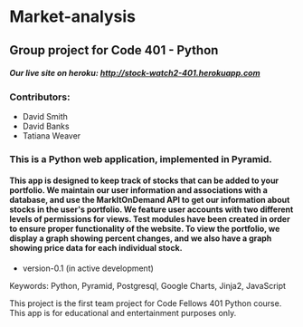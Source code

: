 # Market-analysis
## Group project for Code 401 - Python
##### Our live site on heroku: http://stock-watch2-401.herokuapp.com
### Contributors:
* David Smith
* David Banks
* Tatiana Weaver

### This is a Python web application, implemented in Pyramid.
#### This app is designed to keep track of stocks that can be added to your portfolio.  We maintain our user information and associations with a database, and use the MarkItOnDemand API to get our information about stocks in the user's portfolio.  We feature user accounts with two different levels of permissions for views.  Test modules have been created in order to ensure proper functionality of the website.  To view the portfolio, we display a graph showing percent changes, and we also have a graph showing price data for each individual stock.
* version-0.1 (in active development)



Keywords:  Python, Pyramid, Postgresql, Google Charts, Jinja2, JavaScript

This project is the first team project for Code Fellows 401 Python course.  This app is for educational and entertainment purposes only.
